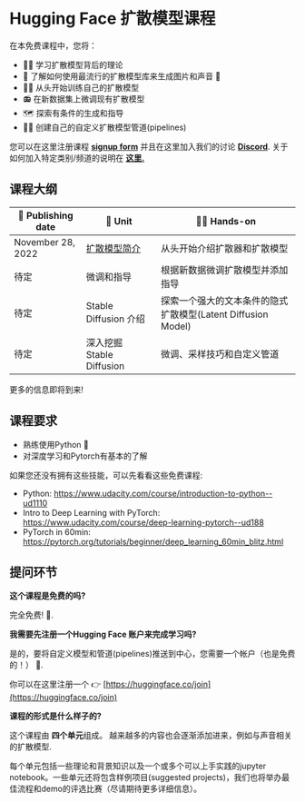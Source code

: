 # Hugging Face 扩散模型课程

在本免费课程中，您将：
- 👩‍🎓 学习扩散模型背后的理论
- 🧨 了解如何使用最流行的扩散模型库来生成图片和声音 🤗 
- 🏋️‍♂️ 从头开始训练自己的扩散模型
- 📻 在新数据集上微调现有扩散模型
- 🗺 探索有条件的生成和指导
- 🧑‍🔬 创建自己的自定义扩散模型管道(pipelines)


您可以在这里注册课程 **[signup form](https://huggingface.us17.list-manage.com/subscribe?u=7f57e683fa28b51bfc493d048&id=ef963b4162)** 并且在这里加入我们的讨论 **[Discord](https://discord.gg/aYka4Yhff9)**. 关于如何加入特定类别/频道的说明在 **[这里.](https://discord.com/channels/879548962464493619/1014509271255367701)**

## 课程大纲

| 📆 Publishing date  | 📘 Unit           | 👩‍💻 Hands-on |
|---------------|----------------------------------------------------------|----------------------------------------------------------------------------------------------------------|
| November 28, 2022  | [扩散模型简介](https://github.com/huggingface/diffusion-models-class/tree/main/unit1)| 从头开始介绍扩散器和扩散模型 |
| 待定  | 微调和指导 | 根据新数据微调扩散模型并添加指导 |
| 待定  | Stable Diffusion 介绍 | 探索一个强大的文本条件的隐式扩散模型(Latent Diffusion Model) |
| 待定  | 深入挖掘 Stable Diffusion| 微调、采样技巧和自定义管道 |

更多的信息即将到来!


## 课程要求
- 熟练使用Python 🐍
- 对深度学习和Pytorch有基本的了解

如果您还没有拥有这些技能，可以先看看这些免费课程:
- Python: https://www.udacity.com/course/introduction-to-python--ud1110
- Intro to Deep Learning with PyTorch: https://www.udacity.com/course/deep-learning-pytorch--ud188
- PyTorch in 60min: https://pytorch.org/tutorials/beginner/deep_learning_60min_blitz.html

## 提问环节
**这个课程是免费的吗?**

完全免费! 🥳.


**我需要先注册一个Hugging Face 账户来完成学习吗?**

是的，要将自定义模型和管道(pipelines)推送到中心，您需要一个帐户（也是免费的！） 🤗.

你可以在这里注册一个 👉 [https://huggingface.co/join](https://huggingface.co/join)


**课程的形式是什么样子的?**

这个课程由 **四个单元**组成。 越来越多的内容也会逐渐添加进来，例如与声音相关的扩散模型. 

每个单元包括一些理论和背景知识以及一个或多个可以上手实践的jupyter notebook。一些单元还将包含样例项目(suggested projects)，我们也将举办最佳流程和demo的评选比赛（尽请期待更多详细信息）。